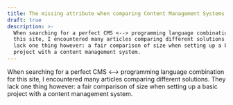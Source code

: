 ```yaml
---
title: The missing attribute when comparing Content Management Systems
draft: true
description: >-
  When searching for a perfect CMS <--> programming language combination for
  this site, I encountered many articles comparing different solutions. They
  lack one thing however: a fair comparison of size when setting up a basic
  project with a content management system.
---
```

When searching for a perfect CMS <--> programming language combination for this site, I encountered many articles comparing different solutions. They lack one thing however: a fair comparison of size when setting up a basic project with a content management system. 